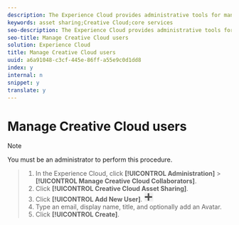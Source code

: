 ```yaml
---
description: The Experience Cloud provides administrative tools for managing approved Creative Cloud users. These users can be invited on an ad-hoc basis to a campaign folder. Only users that have been added to the list by an administrator can be invited to a campaign. The added users will display in the auto-complete user list in the Experience Cloud.
keywords: asset sharing;Creative Cloud;core services
seo-description: The Experience Cloud provides administrative tools for managing approved Creative Cloud users. These users can be invited on an ad-hoc basis to a campaign folder. Only users that have been added to the list by an administrator can be invited to a campaign. The added users will display in the auto-complete user list in the Experience Cloud.
seo-title: Manage Creative Cloud users
solution: Experience Cloud
title: Manage Creative Cloud users
uuid: a6a91048-c3cf-445e-86ff-a55e9c0d1dd8
index: y
internal: n
snippet: y
translate: y
---
```


# Manage Creative Cloud users



>[!NOTE]
>
>You must be an administrator to perform this procedure.


>1. In the Experience Cloud, click **[!UICONTROL  Administration]** > **[!UICONTROL  Manage Creative Cloud Collaborators]**.
>1. Click **[!UICONTROL  Creative Cloud Asset Sharing]**.
>1. Click **[!UICONTROL  Add New User]**.  ![](assets/mac_add_icon.png)
>1. Type an email, display name, title, and optionally add an Avatar.
>1. Click **[!UICONTROL  Create]**.
